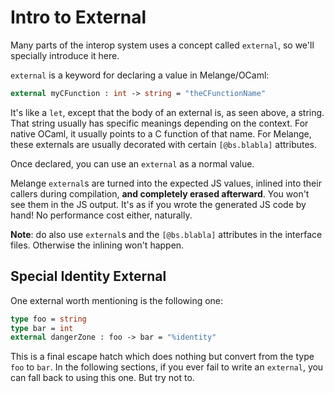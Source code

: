 <h1 data-nav-order="350">Intro to External</h1>

Many parts of the interop system uses a concept called `external`, so we'll specially introduce it here.

`external` is a keyword for declaring a value in Melange/OCaml:

```ocaml
external myCFunction : int -> string = "theCFunctionName"
```

It's like a `let`, except that the body of an external is, as seen above, a string. That string usually has specific meanings depending on the context. For native OCaml, it usually points to a C function of that name. For Melange, these externals are usually decorated with certain `[@bs.blabla]` attributes.

Once declared, you can use an `external` as a normal value.

Melange `external`s are turned into the expected JS values, inlined into their callers during compilation, **and completely erased afterward**. You won't see them in the JS output. It's as if you wrote the generated JS code by hand! No performance cost either, naturally.

**Note**: do also use `external`s and the `[@bs.blabla]` attributes in the interface files. Otherwise the inlining won't happen.

## Special Identity External

One external worth mentioning is the following one:

```ocaml
type foo = string
type bar = int
external dangerZone : foo -> bar = "%identity"
```

This is a final escape hatch which does nothing but convert from the type `foo` to `bar`. In the following sections, if you ever fail to write an `external`, you can fall back to using this one. But try not to.
